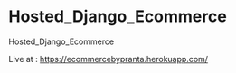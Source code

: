 # Hosted_Django_Ecommerce
Hosted_Django_Ecommerce

Live at : https://ecommercebypranta.herokuapp.com/
